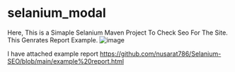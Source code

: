 # selanium_modal
Here, This is a Simaple Selanium Maven Project To Check Seo For The Site.
This Genrates Report Example.
![image](https://github.com/nusarat786/selanium_modal/assets/95936097/07414835-23c0-4e2a-a3b4-894cf90e7024)

I have attached example report
https://github.com/nusarat786/Selanium-SEO/blob/main/example%20report.html
